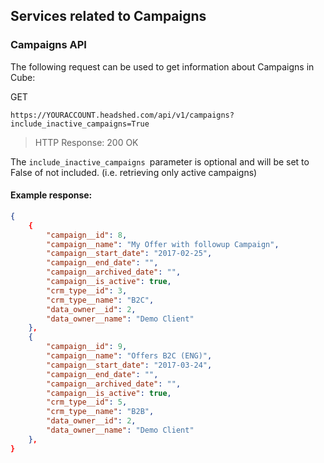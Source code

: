 ## Services related to Campaigns

### Campaigns API

The following request can be used to get information about Campaigns in Cube:

GET
```
https://YOURACCOUNT.headshed.com/api/v1/campaigns?include_inactive_campaigns=True
```
> HTTP Response: 200 OK

The `include_inactive_campaigns `parameter is optional and will be set to False of not included. (i.e. retrieving only active campaigns)

#### Example response:
```json  
{
    {
        "campaign__id": 8,
        "campaign__name": "My Offer with followup Campaign",
        "campaign__start_date": "2017-02-25",
        "campaign__end_date": "",
        "campaign__archived_date": "",
        "campaign__is_active": true,
        "crm_type__id": 3,
        "crm_type__name": "B2C",
        "data_owner__id": 2,
        "data_owner__name": "Demo Client"
    },
    {
        "campaign__id": 9,
        "campaign__name": "Offers B2C (ENG)",
        "campaign__start_date": "2017-03-24",
        "campaign__end_date": "",
        "campaign__archived_date": "",
        "campaign__is_active": true,
        "crm_type__id": 5,
        "crm_type__name": "B2B",
        "data_owner__id": 2,
        "data_owner__name": "Demo Client"
    },
}
  ```


